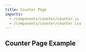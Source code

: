 ```yaml
---
title: Counter Page
imports:
  - /components/counter/counter.js
  - /components/counter/counter.css
---
```


## Counter Page Example

<x-counter></x-counter>